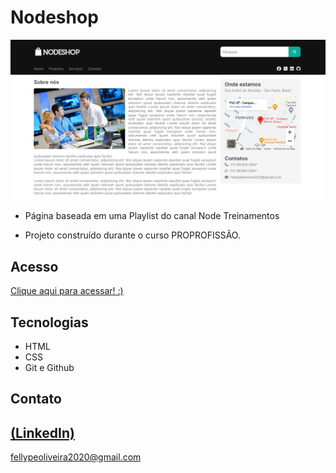 # Nodeshop

 ![preview](./.github/preview.png)
 
 - Página baseada em uma Playlist do canal Node Treinamentos

 - Projeto construído durante o curso PROPROFISSÃO.

## Acesso
 [Clique aqui para acessar! :)](https://nodeshop-fellype.vercel.app/)

## Tecnologias

- HTML
- CSS
- Git e Github

## Contato
[(LinkedIn)](https://www.linkedin.com/in/fellype-oliveira-920699230/)
-----
fellypeoliveira2020@gmail.com
